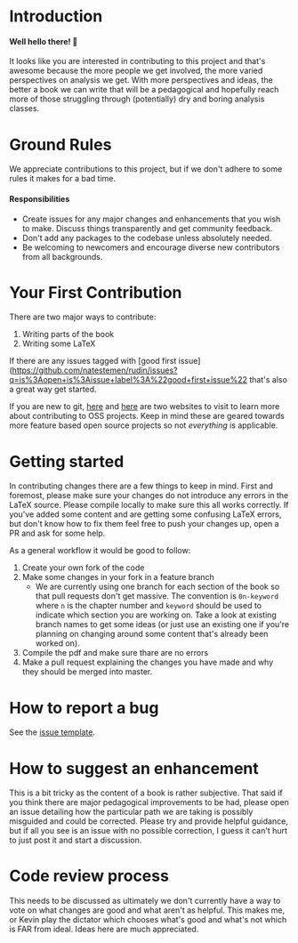 # Introduction

#### Well hello there! :wave:

It looks like you are interested in contributing to this project and that's
awesome because the more people we get involved, the more varied perspectives
on analysis we get. With more perspectives and ideas, the better a book we can
write that will be a pedagogical and hopefully reach more of those struggling
through (potentially) dry and boring analysis classes.

# Ground Rules

We appreciate contributions to this project, but if we don't adhere to some
rules it makes for a bad time.

#### Responsibilities
 * Create issues for any major changes and enhancements that you wish to make.
 Discuss things transparently and get community feedback.
 * Don't add any packages to the codebase unless absolutely needed.
 * Be welcoming to newcomers and encourage diverse new contributors from all
 backgrounds.


# Your First Contribution

There are two major ways to contribute:

 1. Writing parts of the book
 2. Writing some LaTeX

If there are any issues tagged with [good first issue](https://github.com/natestemen/rudin/issues?q=is%3Aopen+is%3Aissue+label%3A%22good+first+issue%22
that's also a great way get started.

If you are new to git, [here](http://makeapullrequest.com/) and
[here](http://www.firsttimersonly.com/) are two websites to visit to learn more
about contributing to OSS projects. Keep in mind these are geared towards more
feature based open source projects so not _everything_ is applicable.

# Getting started

In contributing changes there are a few things to keep in mind. First and
foremost, please make sure your changes do not introduce any errors in the
LaTeX source. Please compile locally to make sure this all works correctly. If
you've added some content and are getting some confusing LaTeX errors, but
don't know how to fix them feel free to push your changes up, open a PR and ask
for some help.

As a general workflow it would be good to follow:

 1. Create your own fork of the code
 2. Make some changes in your fork in a feature branch
    - We are currently using one branch for each section of the book so that
      pull requests don't get massive. The convention is `0n-keyword` where `n`
      is the chapter number and `keyword` should be used to indicate which
      section you are working on. Take a look at existing branch names to get
      some ideas (or just use an existing one if you're planning on changing
      around some content that's already been worked on).
 3. Compile the pdf and make sure thare are no errors
 4. Make a pull request explaining the changes you have made and why they
    should be merged into master.

# How to report a bug

See the [issue template](ISSUE_TEMPLATE.md).

# How to suggest an enhancement

This is a bit tricky as the content of a book is rather subjective. That said
if you think there are major pedagogical improvements to be had, please open an
issue detailing how the particular path we are taking is possibly misguided and
could be corrected. Please try and provide helpful guidance, but if all you see
is an issue with no possible correction, I guess it can't hurt to just post it
and start a discussion.

# Code review process
This needs to be discussed as ultimately we don't currently have a way to vote
on what changes are good and what aren't as helpful. This makes me, or Kevin
play the dictator which chooses what's good and what's not which is FAR from
ideal. Ideas here are much appreciated.
